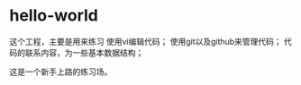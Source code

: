 # hello-world

这个工程，主要是用来练习
    使用vi编辑代码；
	使用git以及github来管理代码；
	代码的联系内容，为一些基本数据结构；
	
这是一个新手上路的练习场。

	
